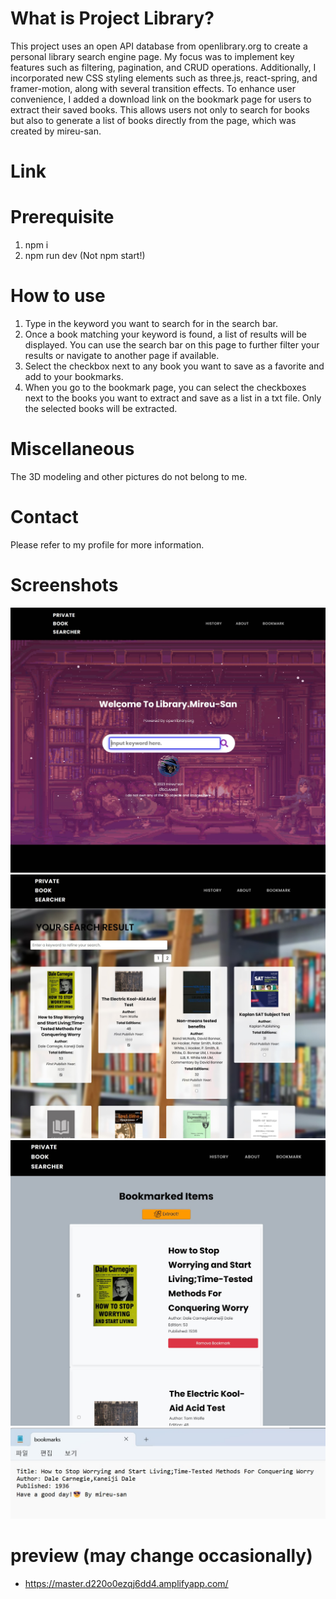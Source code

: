 # What is Project Library?

This project uses an open API database from openlibrary.org to create a personal library search engine page. My focus was to implement key features such as filtering, pagination, and CRUD operations. Additionally, I incorporated new CSS styling elements such as three.js, react-spring, and framer-motion, along with several transition effects. To enhance user convenience, I added a download link on the bookmark page for users to extract their saved books. This allows users not only to search for books but also to generate a list of books directly from the page, which was created by mireu-san.

# Link

# Prerequisite

1. npm i
2. npm run dev (Not npm start!)

# How to use

1. Type in the keyword you want to search for in the search bar.
2. Once a book matching your keyword is found, a list of results will be displayed. You can use the search bar on this page to further filter your results or navigate to another page if available.
3. Select the checkbox next to any book you want to save as a favorite and add to your bookmarks.
4. When you go to the bookmark page, you can select the checkboxes next to the books you want to extract and save as a list in a txt file. Only the selected books will be extracted.

# Miscellaneous

The 3D modeling and other pictures do not belong to me.

# Contact

Please refer to my profile for more information.

# Screenshots

![main](https://github.com/mireu-san/project-library/blob/master/public/screenshot/s1.jpg)
![result](https://github.com/mireu-san/project-library/blob/master/public/screenshot/s2.jpg)
![bookmark](https://github.com/mireu-san/project-library/blob/master/public/screenshot/s3.jpg)
![txt](https://github.com/mireu-san/project-library/blob/master/public/screenshot/s4.jpg)

# preview (may change occasionally)

- https://master.d220o0ezqj6dd4.amplifyapp.com/
